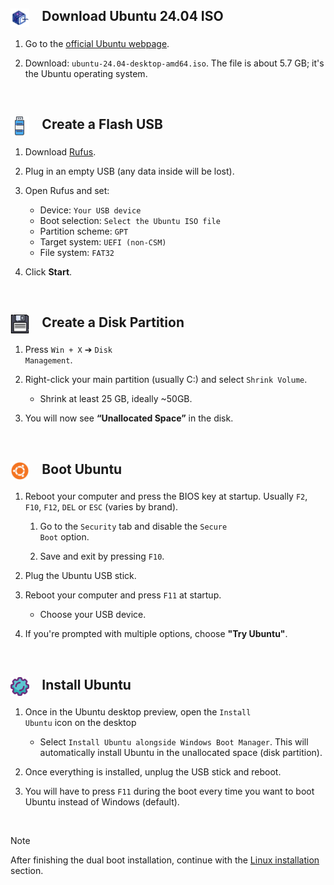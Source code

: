 <h2>
    <img src="https://raw.githubusercontent.com/Dinones/Repository-Images/master/VBox%20Instructions/SVG/Virtual%20Box.svg" width="30px" align="top"/>
    ⠀Download Ubuntu 24.04 ISO
</h2>

1. Go to the <a href="https://old-releases.ubuntu.com/releases/noble/" target="_blank">official Ubuntu webpage</a>.

2. Download: <code>ubuntu-24.04-desktop-amd64.iso</code>. The file is about 5.7 GB; it's the Ubuntu operating system.

<br>

<h2>
    <img src="https://raw.githubusercontent.com/Dinones/Repository-Images/master/VBox%20Instructions/SVG/USB.svg" width="30px" align="top"/>
    ⠀Create a Flash USB
</h2>

1. Download <a href="https://rufus.ie/en/" target="_blank">Rufus</a>.

2. Plug in an empty USB (any data inside will be lost).
3. Open Rufus and set:
    - Device: <code>Your USB device</code>
    - Boot selection: <code>Select the Ubuntu ISO file</code>
    - Partition scheme: <code>GPT</code>
    - Target system: <code>UEFI (non-CSM)</code>
    - File system: <code>FAT32</code>
4. Click <b>Start</b>.

<br>

<h2>
    <img src="https://raw.githubusercontent.com/Dinones/Repository-Images/master/VBox%20Instructions/SVG/Disk.svg" width="30px" align="top"/>
    ⠀Create a Disk Partition
</h2>

1. Press <code>Win + X</code> ➔ <code>Disk Management</code>.

2. Right-click your main partition (usually C:) and select <code>Shrink Volume</code>.
    - Shrink at least 25 GB, ideally ~50GB.
3. You will now see <b>“Unallocated Space”</b> in the disk.

<br>

<h2>
    <img src="https://raw.githubusercontent.com/Dinones/Repository-Images/master/SVG/Ubuntu.svg" width="30px" align="top"/>
    ⠀Boot Ubuntu
</h2>

1. Reboot your computer and press the BIOS key at startup. Usually <code>F2</code>, <code>F10</code>, <code>F12</code>, <code>DEL</code> or <code>ESC</code> (varies by brand).

    1. Go to the <code>Security</code> tab and disable the <code>Secure Boot</code> option.

    2. Save and exit by pressing <code>F10</code>.
2. Plug the Ubuntu USB stick.
3. Reboot your computer and press <code>F11</code> at startup.
    - Choose your USB device.
4. If you're prompted with multiple options, choose <b>"Try Ubuntu"</b>.

<br>

<h2>
    <img src="https://raw.githubusercontent.com/Dinones/Repository-Images/master/SVG/Gear 2.svg" width="30px" align="top"/>
    ⠀Install Ubuntu
</h2>

1. Once in the Ubuntu desktop preview, open the <code>Install Ubuntu</code> icon on the desktop

    - Select <code>Install Ubuntu alongside Windows Boot Manager</code>. This will automatically install Ubuntu in the unallocated space (disk partition).
2. Once everything is installed, unplug the USB stick and reboot.
3. You will have to press <code>F11</code> during the boot every time you want to boot Ubuntu instead of Windows (default).

<br>

> [!NOTE]
> After finishing the dual boot installation, continue with the <a href="./Installation.md#linux-installation">Linux installation</a> section.